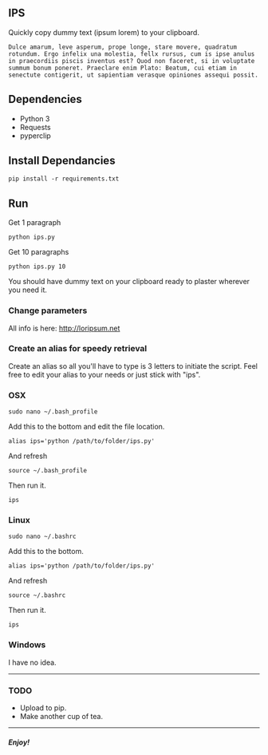 ## IPS

Quickly copy dummy text (ipsum lorem) to your clipboard.

    Dulce amarum, leve asperum, prope longe, stare movere, quadratum rotundum. Ergo infelix una molestia, fellx rursus, cum is ipse anulus in praecordiis piscis inventus est? Quod non faceret, si in voluptate summum bonum poneret. Praeclare enim Plato: Beatum, cui etiam in senectute contigerit, ut sapientiam verasque opiniones assequi possit.

## Dependencies

* Python 3
* Requests
* pyperclip

## Install Dependancies

    pip install -r requirements.txt

## Run

Get 1 paragraph

    python ips.py

Get 10 paragraphs

    python ips.py 10

You should have dummy text on your clipboard ready to plaster wherever you need it.

### Change parameters

All info is here: http://loripsum.net

### Create an alias for speedy retrieval

Create an alias so all you'll have to type is 3 letters to initiate the script. Feel free to edit your alias to your needs or just stick with "ips".

### OSX

```
sudo nano ~/.bash_profile
```
Add this to the bottom and edit the file location.
```
alias ips='python /path/to/folder/ips.py'
```
And refresh
```
source ~/.bash_profile
```
Then run it.
```
ips
```

### Linux

```
sudo nano ~/.bashrc
```
Add this to the bottom.
```
alias ips='python /path/to/folder/ips.py'
```
And refresh
```
source ~/.bashrc
```
Then run it.
```
ips
```

### Windows

I have no idea.

---

### TODO

* Upload to pip.
* Make another cup of tea.

---

##### Enjoy!
